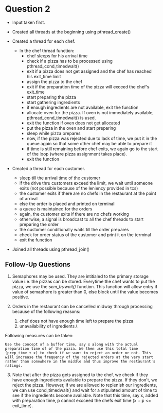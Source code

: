 # Question 2

- Input taken first.
- Created all threads at the beginning using pthread_create()
- Created a thread for each chef.
    - In the chef thread function:
        - chef sleeps for his arrival time
        - check if a pizza has to be processed using pthread_cond_timedwait()
        - exit if a pizza does not get assigned and the chef has reached his exit_time limit
        - assign the pizza to the chef
        - exit if the preparation time of the pizza will exceed the chef's exit_time
        - start preparing the pizza
        - start gathering ingredients
        - if enough ingredients are not available, exit the function
        - allocate oven for the pizza. If oven is not immediately available, pthread_cond_timedwait() is used,
        - exit the function if oven does not get allocated
        - put the pizza in the oven and start preparing
        - sleep while pizza prepares
        - now, if the pizza was rejected due to lack of time, we put it in the queue again so that some other chef may be able to prepare it
        - if time is still remaining before chef exits, we again go to the start of the loop (where pizza assignment takes place).
        - exit the function

- Created a thread for each customer.
    - sleep till the arrival time of the customer
    - if the drive thru customers exceed the limit, we wait until someone exits (not possible because of the leniency provided in tcs)
    - the customer exits if there are no chefs in the restaurant at the point of arrival
    - else the order is placed and printed on terminal
    - a queue is maintained for the orders
    - again, the customer exits if there are no chefs working
    - otherwise, a signal is broadcast to all the chef threads to start preparing the order
    - the customer conditionally waits till the order prepares
    - check for order status of the customer and print it on the terminal
    - exit the function

- Joined all threads using pthread_join()

## Follow-Up Questions

1. Semaphores may be used. They are intitialed to the primary storage value i.e. the pizzas can be stored. Everytime the chef wants to put the pizza, we use the *sem_trywait()* function. This function will allow entry if value of semaphore is greater than 0, else block until the value becomes positive.

2. Orders in the restaurant can be cancelled midway through processing because of the following reasons:
    1. chef does not have enough time left to prepare the pizza
    2. unavailability of ingredients.\

Following measures can be taken:

    Use the concept of a buffer time, say x along with the actual preparation time of of the pizza. We then use this total time (prep_time + x) to check if we want to reject an order or not. This will increase the frequency of the rejected orders at the very start rather than somewhere in the middle and thus improve the restaurant's ratings. 

3. Note that after the pizza gets assigned to the chef, we check if they have enough ingredients available to prepare the pizza. If they don't, we reject the pizza. However, if we are allowed to replenish our ingredients, we can use cond_timedwait() and wait for a stipulated amount of time to see if the ingredients become available. Note that this time, say x, added with preparation time, p cannot excceed the chefs exit time (x + p <= exit_time).
